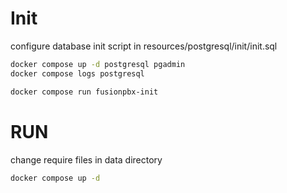 # Init
configure database init script in resources/postgresql/init/init.sql
```bash
docker compose up -d postgresql pgadmin
docker compose logs postgresql

docker compose run fusionpbx-init
```
# RUN
change require files in data directory
```bash
docker compose up -d
```